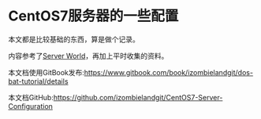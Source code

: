 # CentOS7服务器的一些配置

本文都是比较基础的东西，算是做个记录。

内容参考了[Server World](https://www.server-world.info/en/)，再加上平时收集的资料。

本文档使用GitBook发布:<https://www.gitbook.com/book/izombielandgit/dos-bat-tutorial/details>

本文档GitHub:<https://github.com/izombielandgit/CentOS7-Server-Configuration>
